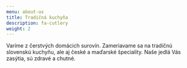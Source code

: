 ```yaml
---
menu: about-us
title: Tradičná kuchyňa
description: fa-cutlery
weight: 2
---
```

Varíme z čerstvých domácich surovín. Zameriavame sa na tradičnú slovenskú kuchyňu, ale aj české a maďarské špeciality. Naše jedlá Vás zasýtia, sú zdravé a chutné.